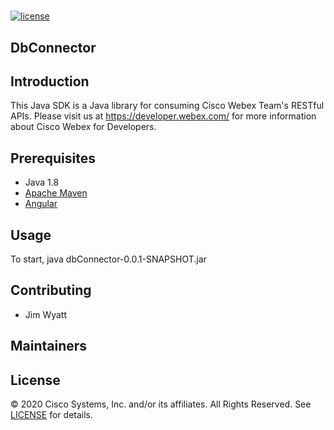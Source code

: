 
<h1 align="center">
    <a href="developer.webex.com"></a>
</h1>

[![license](https://img.shields.io/github/license/ciscospark/spark-java-sdk.svg)](https://github.com/ciscospark/spark-java-sdk/blob/master/LICENSE)

## DbConnector

## Introduction

This Java SDK is a Java library for consuming Cisco Webex Team's RESTful APIs. Please visit us at https://developer.webex.com/ for more information about Cisco Webex for Developers.

## Prerequisites

- Java 1.8
- [Apache Maven](https://maven.apache.org/)
- [Angular](https://angular.io/)


## Usage

To start, 
java dbConnector-0.0.1-SNAPSHOT.jar

## Contributing
- Jim Wyatt

## Maintainers

## License

&copy; 2020 Cisco Systems, Inc. and/or its affiliates. All Rights Reserved. See [LICENSE](LICENSE) for details.
